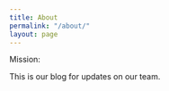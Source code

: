 ```yaml
---
title: About
permalink: "/about/"
layout: page
---
```


Mission: 

This is our blog for updates on our team.